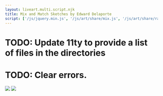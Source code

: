 ```yaml
---
layout: liveart.multi.script.njk
title: Mix and Match Sketches by Edward Delaporte
script: ['/js/jquery.min.js', '/js/art/share/mix.js', '/js/art/share/random.js']
---
```


# TODO: Update 11ty to provide a list of files in the directories
# TODO: Clear errors.
<img src="/img/mix/top/a.jpg" id=imgTop />
<img src="/img/mix/top/a.jpg" id=imgBottom />

